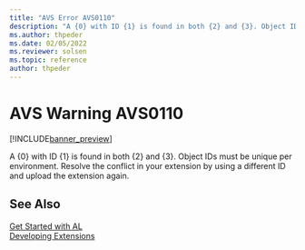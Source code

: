 ```yaml
---
title: "AVS Error AVS0110"
description: "A {0} with ID {1} is found in both {2} and {3}. Object IDs must be unique per environment. Resolve the conflict in your extension by using a different ID and upload the extension again."
ms.author: thpeder
ms.date: 02/05/2022
ms.reviewer: solsen
ms.topic: reference
author: thpeder
---
```


# AVS Warning AVS0110

[!INCLUDE[banner_preview](../includes/banner_preview.md)]

A {0} with ID {1} is found in both {2} and {3}. Object IDs must be unique per environment. Resolve the conflict in your extension by using a different ID and upload the extension again.

## See Also

[Get Started with AL](../devenv-get-started.md)  
[Developing Extensions](../devenv-dev-overview.md)  